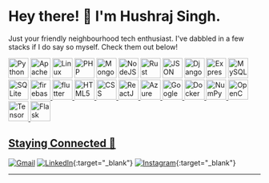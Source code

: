 # Hey there! 🎉 I'm Hushraj Singh.

Just your friendly neighbourhood tech enthusiast. I've dabbled in a few stacks if I do say so myself. Check them out below! 

<div align="center">

  <p align="left">
  <img src="https://www.vectorlogo.zone/logos/python/python-icon.svg" alt="Python" height="40"/>
  <img src="https://www.vectorlogo.zone/logos/apache/apache-icon.svg" alt="Apache" height="40"/>
  <img src="https://www.vectorlogo.zone/logos/linux/linux-icon.svg" alt="Linux" height="40"/>
  <img src="https://www.vectorlogo.zone/logos/php/php-icon.svg" alt="PHP" height="40"/>
  <img src="https://www.vectorlogo.zone/logos/mongodb/mongodb-icon.svg" alt="MongoDB" height="40"/>
  <img src="https://www.vectorlogo.zone/logos/nodejs/nodejs-icon.svg" alt="NodeJS" height="40"/>
  <img src="https://www.vectorlogo.zone/logos/rust-lang/rust-lang-icon.svg" alt="Rust" height="40"/>
  <img src="https://www.vectorlogo.zone/logos/json/json-icon.svg" alt="JSON" height="40"/>
  <img src="https://www.vectorlogo.zone/logos/djangoproject/djangoproject-icon.svg" alt="Django" height="40"/>
  <img src="https://www.vectorlogo.zone/logos/expressjs/expressjs-icon.svg" alt="ExpressJS" height="40"/>
  <img src="https://www.vectorlogo.zone/logos/mysql/mysql-icon.svg" alt="MySQL" height="40"/>
  <img src="https://www.vectorlogo.zone/logos/sqlite/sqlite-icon.svg" alt="SQLite" height="40"/>
  <a href="https://firebase.google.com/" target="_blank" rel="noreferrer"> <img src="https://www.vectorlogo.zone/logos/firebase/firebase-icon.svg" alt="firebase" width="40" height="40"/> </a> 
  <a href="https://flutter.dev" target="_blank" rel="noreferrer"> <img src="https://www.vectorlogo.zone/logos/flutterio/flutterio-icon.svg" alt="flutter" width="40" height="40"/>

  <img src="https://www.vectorlogo.zone/logos/w3_html5/w3_html5-icon.svg" alt="HTML5" height="40"/>
  <img src="https://www.vectorlogo.zone/logos/w3_css/w3_css-icon.svg" alt="CSS" height="40"/>
  <img src="https://www.vectorlogo.zone/logos/reactjs/reactjs-icon.svg" alt="ReactJS" height="40"/>

  <img src="https://www.vectorlogo.zone/logos/microsoft_azure/microsoft_azure-icon.svg" alt="Azure" height="40"/>
  <img src="https://www.vectorlogo.zone/logos/google_cloud/google_cloud-icon.svg" alt="Google Cloud" height="40"/>
  <img src="https://www.vectorlogo.zone/logos/docker/docker-icon.svg" alt="Docker" height="40"/>

  <img src="https://www.vectorlogo.zone/logos/numpy/numpy-icon.svg" alt="NumPy" height="40"/>
  <img src="https://www.vectorlogo.zone/logos/opencv/opencv-icon.svg" alt="OpenCV" height="40"/>
  <img src="https://www.vectorlogo.zone/logos/tensorflow/tensorflow-icon.svg" alt="TensorFlow" height="40"/>
  <img src="https://www.vectorlogo.zone/logos/pocoo_flask/pocoo_flask-icon.svg" alt="Flask" height="40"/>

  

  </p>

</div>

## Staying Connected 🚀
[![Gmail](https://img.shields.io/badge/-Gmail-red?style=for-the-badge&logo=gmail&logoColor=white)](mailto:hsingh2_be22@thapar.edu)
[![LinkedIn](https://img.shields.io/badge/-LinkedIn-blue?style=for-the-badge&logo=linkedin&logoColor=white)](https://www.linkedin.com/in/hushraj/){:target="_blank"}
[![Instagram](https://img.shields.io/badge/-Instagram-purple?style=for-the-badge&logo=instagram&logoColor=white)](https://www.instagram.com/hushrajsingh/){:target="_blank"}

---
